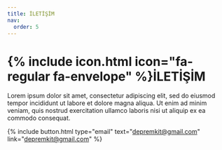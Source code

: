 ```yaml
---
title: İLETİŞİM
nav:
  order: 5
---
```


# {% include icon.html icon="fa-regular fa-envelope" %}İLETİŞİM

Lorem ipsum dolor sit amet, consectetur adipiscing elit, sed do eiusmod tempor
incididunt ut labore et dolore magna aliqua. Ut enim ad minim veniam, quis
nostrud exercitation ullamco laboris nisi ut aliquip ex ea commodo consequat.

{%
  include button.html
  type="email"
  text="depremkit@gmail.com"
  link="depremkit@gmail.com"
%}

